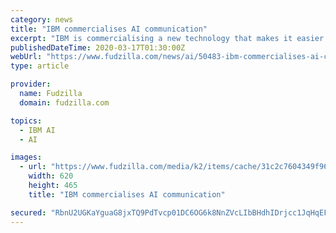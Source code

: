 ```yaml
---
category: news
title: "IBM commercialises AI communication"
excerpt: "IBM is commercialising a new technology that makes it easier for computers to understand human communication. AI has struggled to understand the kinds of nuances that appear in everyday communication among people. Now Big Blue is adding new tools to its AI system, Watson, which can address that problem and better understand human language."
publishedDateTime: 2020-03-17T01:30:00Z
webUrl: "https://www.fudzilla.com/news/ai/50483-ibm-commercialises-ai-communication"
type: article

provider:
  name: Fudzilla
  domain: fudzilla.com

topics:
  - IBM AI
  - AI

images:
  - url: "https://www.fudzilla.com/media/k2/items/cache/31c2c7604349f9615a8f77c09e482964_L.jpg"
    width: 620
    height: 465
    title: "IBM commercialises AI communication"

secured: "RbnU2UGKaYguaG8jxTQ9PdTvcp01DC6OG6k8NnZVcLIbBHdhIDrjcc1JqHqEFzASlhLGWnVjNd+ODr19AIPKKyB+StOHdY297oDYLdhY4/JCbpPlajtsx4TXSCqZYpwPkR3i8xPJfDaspZR+TkMOarQUVeWdH2Y6az6glp/5l6DvtVzLJ1fg7SVj/qb4k9HS5hTXiu7atEfbfzymlNbn/N6CrL9o02pSzDY9v5oBjN1LhOeUi7P3YFdqOYuHLIG0+8eF0sY/hpboEt/ue8u4xCaItasxpIWR5MsNxtjqAD+32LtGNdsFuI942pSbJNQk;K1jbhIRV+5TLN7rq1IKXxQ=="
---
```


